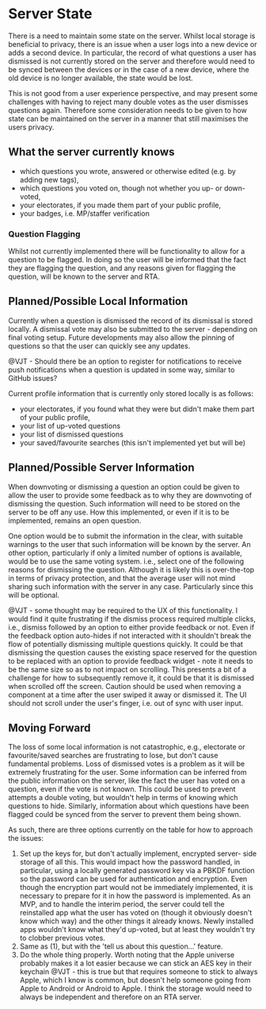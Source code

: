 # Server State
There is a need to maintain some state on the server. Whilst local storage is beneficial to privacy, there is an issue when a user logs into a new device or adds a second device. In particular, the record of what questions a user has dismissed is not currently stored on the server and therefore would need to be synced between the devices or in the case of a new device, where the old device is no longer available, the state would be lost. 

This is not good from a user experience perspective, and may present some challenges with having to reject many double votes as the user dismisses questions again. Therefore some consideration needs to be given to how state can be maintained on the server in a manner that still maximises the users privacy. 

## What the server currently knows
* which questions you wrote, answered or otherwise edited (e.g. by
adding new tags),
* which questions you voted on, though not whether you up- or down-
voted,
* your electorates, if you made them part of your public profile,
* your badges, i.e. MP/staffer verification

### Question Flagging
Whilst not currently implemented there will be functionality to allow for a question to be flagged. In doing so the user will be informed that the fact they are flagging the question, and any reasons given for flagging the question, will be known to the server and RTA.

## Planned/Possible Local Information
Currently when a question is dismissed the record of its dismissal is stored locally. A dismissal vote may also be submitted to the server - depending on final voting setup. Future developments may also allow the pinning of questions so that the user can quickly see any updates.

@VJT - Should there be an option to register for notifications to receive push notifications when a question is updated in some way, similar to GitHub issues?

Current profile information that is currently only stored locally is as follows:
* your electorates, if you found what they were but didn't make them part of your public profile,
* your list of up-voted questions
* your list of dismissed questions
* your saved/favourite searches (this isn't implemented yet but will be)

## Planned/Possible Server Information
When downvoting or dismissing a question an option could be given to allow the user to provide some feedback as to why they are downvoting of dismissing the question. Such information will need to be stored on the server to be off any use. How this implemented, or even if it is to be implemented, remains an open question.

One option would be to submit the information in the clear, with suitable warnings to the user that such information will be known by the server. An other option, particularly if only a limited number of options is available, would be to use the same voting system. i.e., select one of the following reasons for dismissing the question. Although it is likely this is over-the-top in terms of privacy protection, and that the average user will not mind sharing such information with the server in any case. Particularly since this will be optional.

@VJT - some thought may be required to the UX of this functionality. I would find it quite frustrating if the dismiss process required multiple clicks, i.e., dismiss followed by an option to either provide feedback or not. Even if the feedback option auto-hides if not interacted with it shouldn't break the flow of potentially dismissing multiple questions quickly. It could be that dismissing the question causes the existing space reserved for the question to be replaced with an option to provide feedback widget - note it needs to be the same size so as to not impact on scrolling. This presents a bit of a challenge for how to subsequently remove it, it could be that it is dismissed when scrolled off the screen. Caution should be used when removing a component at a time after the user swiped it away or dismissed it. The UI should not scroll under the user's finger, i.e. out of sync with user input.


## Moving Forward
The loss of some local information is not catastrophic, e.g., electorate or favourite/saved searches are frustrating to lose, but don't cause fundamental problems. Loss of dismissed votes is a problem as it will be extremely frustrating for the user. Some information can be inferred from the public information on the server, like the fact the user has voted on a question, even if the vote is not known. This could be used to prevent attempts a double voting, but wouldn't help in terms of knowing which questions to hide. Similarly, information about which questions have been flagged could be synced from the server to prevent them being shown. 

As such, there are three options currently on the table for how to approach the issues:
1. Set up the keys for, but don't actually implement, encrypted server-
side storage of all this. This would impact how the password handled, in particular, using a locally generated password key via a PBKDF function so the password can be used for authentication and encryption. Even though the encryption part would not be immediately implemented, it is necessary to prepare for it in how the password is implemented. As an MVP, and to handle the interim period, the server could tell the reinstalled app what the user has voted on (though it obviously doesn't know which way) and the other things it already knows. Newly installed apps wouldn't know what they'd up-voted, but at least they wouldn't try to clobber
previous votes.
2. Same as (1), but with the 'tell us about this question...' feature.
3. Do the whole thing properly. Worth noting that the Apple universe probably makes it a lot easier because we can stick an AES key in their keychain 
    @VJT - this is true but that requires someone to stick to always Apple, which I know is common, but doesn't help someone going from Apple to Android or Android to Apple. I think the storage would need to always be independent and therefore on an RTA server.


